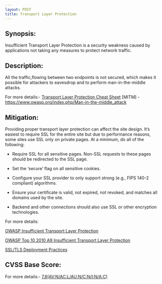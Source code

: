 ```yaml
---
layout: POST
title: Transport Layer Protection
---
```

<!---
TLS
-->
Synopsis:
------------------
Insufficient Transport Layer Protection is a security weakness caused by applications not taking any measures to protect network traffic.

Description:
----------------------
All the traffic,flowing between two endpoints is not secured, which makes it possible for attackers to eavesdrop and to perform man-in-the-middle attacks.

For more details:- [Transport Layer Protection Cheat Sheet](https://www.owasp.org/index.php/Transport_Layer_Protection_Cheat_Sheet)
[MITM] - https://www.owasp.org/index.php/Man-in-the-middle_attack 

Mitigation:
---------------
Providing proper transport layer protection can affect the site design. It’s easiest to require SSL for the entire site but due to performance reasons, some sites use SSL only on private pages. At a minimum, do all of the following:

- Require SSL for all sensitive pages. Non-SSL requests to these pages should be redirected to the SSL page.

- Set the ‘secure’ flag on all sensitive cookies.

- Configure your SSL provider to only support strong (e.g., FIPS 140-2 compliant) algorithms.

- Ensure your certificate is valid, not expired, not revoked, and matches all domains used by the site.

- Backend and other connections should also use SSL or other encryption technologies.

For more details: 

[OWASP Insufficient Transport Layer Protection](https://www.owasp.org/index.php/OWASP_Periodic_Table_of_Vulnerabilities_-_Insufficient_Transport_Layer_Protection) 

[OWASP Top 10 2010 A9 Insufficient Transport Layer Protection](https://www.owasp.org/index.php/Top_10_2010-A9-Insufficient_Transport_Layer_Protection) 

[SSL/TLS Deployment Practices](https://www.ssllabs.com/projects/best-practices/index.html)

CVSS Base Score:
----------------------------
For more details:- [7.8(AV:N/AC:L/AU:N/C:N/I:N/A:C)](http://nvd.nist.gov/cvss.cfm?vector=%28AV:N/AC:L/AU:N/C:N/I:N/A:C%29&version=2.0) 

